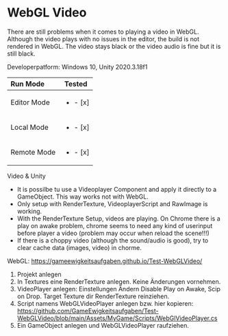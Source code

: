 # WebGL Video

There are still problems when it comes to playing a video in WebGL. Although the video plays with no issues in the editor, the build is not rendered in WebGL. The video stays black or the video audio is fine but it is still black.

Developerpatform: Windows 10, Unity 2020.3.18f1

| Run Mode    |Tested |
| :---        |:---:  |
| Editor Mode | <ul><li>- [x] </li></ul> |
| Local Mode  | <ul><li>- [x] </li></ul> |
| Remote Mode | <ul><li>- [x] </li></ul> |

Video & Unity
+ It is possilbe tu use a Videoplayer Component and apply it directly to a GameObject. This way works not with WebGL.
+ Only setup with RenderTexture, VideoplayerScript and RawImage is working. 
+ With the RenderTexture Setup, videos are playing. On Chrome there is a play on awake problem, chrome seems to need any kind of userinput before player a video (problem may occur when reload the scene!!!) 
+ If there is a choppy video (although the sound/audio is good), try to clear cache data (images, video) in chorme.

WebGL: https://gameewigkeitsaufgaben.github.io/Test-WebGLVideo/


1) Projekt anlegen
2) In Textures eine RenderTexture anlegen. Keine Änderungen vornehmen.
3) VideoPlayer anlegen: Einstellungen Ändern Disable Play on Awake, Scip on Drop. Target Texture dir RenderTexture reinziehen. 
4) Script namens WebGLVideoPlayer anlegen bzw. hier kopieren: https://github.com/GameEwigkeitsaufgaben/Test-WebGLVideo/blob/main/Assets/MyGame/Scripts/WebGlVideoPlayer.cs
5) Ein GameObject anlegen und WebGLVideoPlayer raufziehen. 

